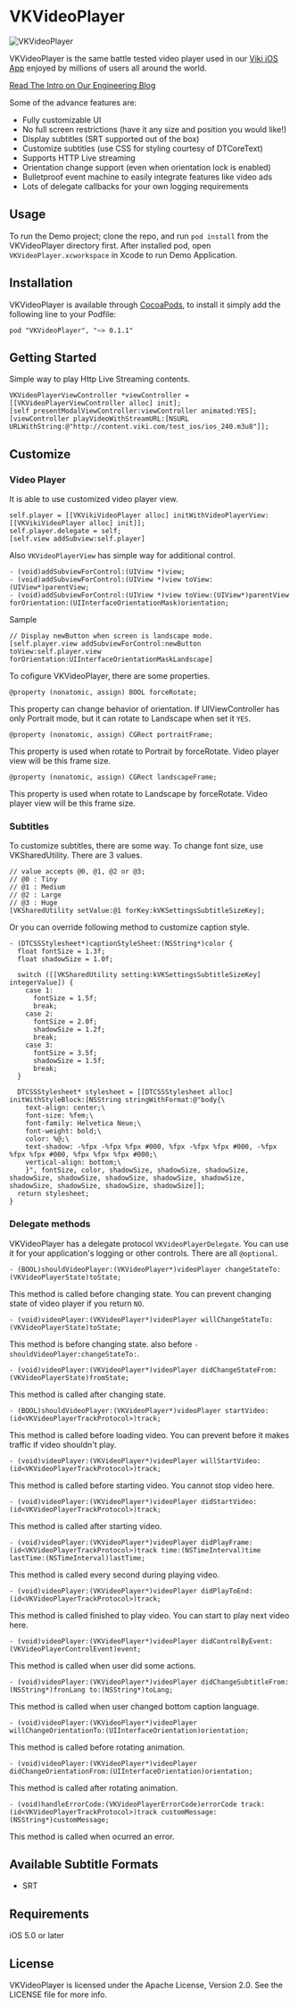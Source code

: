 # VKVideoPlayer

![VKVideoPlayer](http://engineering.viki.com/images/blog/video_player_running_man.jpg)

VKVideoPlayer is the same battle tested video player used in our [Viki iOS App](https://itunes.apple.com/app/id445553058?mt=8&&referrer=click%3Dda6fe9d2-66b5-4f5e-a45e-8aa1eb02b82b) enjoyed by millions of users all around the world.

[Read The Intro on Our Engineering Blog](http://engineering.viki.com/blog/2014/a-full-featured-custom-video-player-for-ios-vkvideoplayer/)

Some of the  advance features are:
- Fully customizable UI
- No full screen restrictions (have it any size and position you would like!)
- Display subtitles (SRT supported out of the box)
- Customize subtitles (use CSS for styling courtesy of DTCoreText)
- Supports HTTP Live streaming
- Orientation change support (even when orientation lock is enabled)
- Bulletproof event machine to easily integrate features like video ads
- Lots of delegate callbacks for your own logging requirements

## Usage

To run the Demo project; clone the repo, and run `pod install` from the VKVideoPlayer directory first.
After installed pod, open `VKVideoPlayer.xcworkspace` in Xcode to run Demo Application.

## Installation

VKVideoPlayer is available through [CocoaPods](http://cocoapods.org), to install
it simply add the following line to your Podfile:

    pod "VKVideoPlayer", "~> 0.1.1"

## Getting Started
Simple way to play Http Live Streaming contents.

    VKVideoPlayerViewController *viewController = [[VKVideoPlayerViewController alloc] init];
    [self presentModalViewController:viewController animated:YES];
    [viewController playVideoWithStreamURL:[NSURL URLWithString:@"http://content.viki.com/test_ios/ios_240.m3u8"]];

## Customize
### Video Player
It is able to use customized video player view.

    self.player = [[VKVikiVideoPlayer alloc] initWithVideoPlayerView:[[VKVikiVideoPlayer alloc] init]];
    self.player.delegate = self;
    [self.view addSubview:self.player]

Also `VKVideoPlayerView` has simple way for additional control.

    - (void)addSubviewForControl:(UIView *)view;
    - (void)addSubviewForControl:(UIView *)view toView:(UIView*)parentView;
    - (void)addSubviewForControl:(UIView *)view toView:(UIView*)parentView forOrientation:(UIInterfaceOrientationMask)orientation;

Sample

    // Display newButton when screen is landscape mode.
    [self.player.view addSubviewForControl:newButton toView:self.player.view forOrientation:UIInterfaceOrientationMaskLandscape]



To cofigure VKVideoPlayer, there are some properties.

    @property (nonatomic, assign) BOOL forceRotate;
This property can change behavior of orientation. If UIViewController has only Portrait mode, but it can rotate to Landscape when set it `YES`.

    @property (nonatomic, assign) CGRect portraitFrame;
This property is used when rotate to Portrait by forceRotate. Video player view will be this frame size.

    @property (nonatomic, assign) CGRect landscapeFrame;
This property is used when rotate to Landscape by forceRotate. Video player view will be this frame size.

### Subtitles
To customize subtitles, there are some way.
To change font size, use VKSharedUtility. There are 3 values.

    // value accepts @0, @1, @2 or @3;
    // @0 : Tiny
    // @1 : Medium
    // @2 : Large
    // @3 : Huge
    [VKSharedUtility setValue:@1 forKey:kVKSettingsSubtitleSizeKey];

Or you can override following method to customize caption style.

    - (DTCSSStylesheet*)captionStyleSheet:(NSString*)color {
      float fontSize = 1.3f;
      float shadowSize = 1.0f;

      switch ([[VKSharedUtility setting:kVKSettingsSubtitleSizeKey] integerValue]) {
        case 1:
          fontSize = 1.5f;
          break;
        case 2:
          fontSize = 2.0f;
          shadowSize = 1.2f;
          break;
        case 3:
          fontSize = 3.5f;
          shadowSize = 1.5f;
          break;
      }

      DTCSSStylesheet* stylesheet = [[DTCSSStylesheet alloc] initWithStyleBlock:[NSString stringWithFormat:@"body{\
        text-align: center;\
        font-size: %fem;\
        font-family: Helvetica Neue;\
        font-weight: bold;\
        color: %@;\
        text-shadow: -%fpx -%fpx %fpx #000, %fpx -%fpx %fpx #000, -%fpx %fpx %fpx #000, %fpx %fpx %fpx #000;\
        vertical-align: bottom;\
        }", fontSize, color, shadowSize, shadowSize, shadowSize, shadowSize, shadowSize, shadowSize, shadowSize, shadowSize, shadowSize, shadowSize, shadowSize, shadowSize]];
      return stylesheet;
    }


### Delegate methods
VKVideoPlayer has a delegate protocol `VKVideoPlayerDelegate`.
You can use it for your application's logging or other controls.
There are all `@optional`.

    - (BOOL)shouldVideoPlayer:(VKVideoPlayer*)videoPlayer changeStateTo:(VKVideoPlayerState)toState;
This method is called before changing state. You can prevent changing state of video player if you return `NO`.

    - (void)videoPlayer:(VKVideoPlayer*)videoPlayer willChangeStateTo:(VKVideoPlayerState)toState;
This method is before changing state. also before `-shouldVideoPlayer:changeStateTo:`.

    - (void)videoPlayer:(VKVideoPlayer*)videoPlayer didChangeStateFrom:(VKVideoPlayerState)fromState;
This method is called after changing state.

    - (BOOL)shouldVideoPlayer:(VKVideoPlayer*)videoPlayer startVideo:(id<VKVideoPlayerTrackProtocol>)track;
This method is called before loading video. You can prevent before it makes traffic if video shouldn't play.

    - (void)videoPlayer:(VKVideoPlayer*)videoPlayer willStartVideo:(id<VKVideoPlayerTrackProtocol>)track;
This method is called before starting video. You cannot stop video here.

    - (void)videoPlayer:(VKVideoPlayer*)videoPlayer didStartVideo:(id<VKVideoPlayerTrackProtocol>)track;
This method is called after starting video.

    - (void)videoPlayer:(VKVideoPlayer*)videoPlayer didPlayFrame:(id<VKVideoPlayerTrackProtocol>)track time:(NSTimeInterval)time lastTime:(NSTimeInterval)lastTime;
This method is called every second during playing video.

    - (void)videoPlayer:(VKVideoPlayer*)videoPlayer didPlayToEnd:(id<VKVideoPlayerTrackProtocol>)track;
This method is called finished to play video. You can start to play next video here.

    - (void)videoPlayer:(VKVideoPlayer*)videoPlayer didControlByEvent:(VKVideoPlayerControlEvent)event;
This method is called when user did some actions.

    - (void)videoPlayer:(VKVideoPlayer*)videoPlayer didChangeSubtitleFrom:(NSString*)fronLang to:(NSString*)toLang;
This method is called when user changed bottom caption language.

    - (void)videoPlayer:(VKVideoPlayer*)videoPlayer willChangeOrientationTo:(UIInterfaceOrientation)orientation;
This method is called before rotating animation.

    - (void)videoPlayer:(VKVideoPlayer*)videoPlayer didChangeOrientationFrom:(UIInterfaceOrientation)orientation;
This method is called after rotating animation.

    - (void)handleErrorCode:(VKVideoPlayerErrorCode)errorCode track:(id<VKVideoPlayerTrackProtocol>)track customMessage:(NSString*)customMessage;
This method is called when ocurred an error.


## Available Subtitle Formats
- SRT

## Requirements

iOS 5.0 or later

## License

VKVideoPlayer is licensed under the Apache License, Version 2.0. See the LICENSE file for more info.
